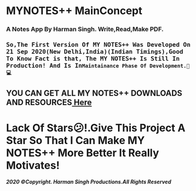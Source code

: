 # MYNOTES++ MainConcept
<h3>
A Notes App By Harman Singh. Write,Read,Make PDF.<h3>
<tt>So,The First Version Of MY NOTES++ Was Developed On 21 Sep 2020(New Delhi,India)(Indian Timings),Good To Know Fact is that, The MY NOTES++ Is Still In Production! And Is In</tt><code>Maintainance Phase Of Development.🦅💻</code>
</h3>
<h2>YOU CAN GET ALL MY NOTES++ DOWNLOADS AND RESOURCES<a href="https://verroncoss.github.io/MYNOTESpp-Main-Concept/"> Here</a>
<h1>Lack Of Stars😕!.Give This Project A Star So That I Can Make MY NOTES++ More Better It Really Motivates!</h1>
<b><i><h4>2020 ©Copyright. Harman Singh Productions.All Rights Reserved</h4></b></i>
